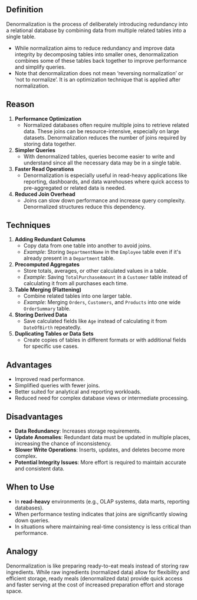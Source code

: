 ## Definition

Denormalization is the process of deliberately introducing redundancy into a relational database by combining data from multiple related tables into a single table. 
- While normalization aims to reduce redundancy and improve data integrity by decomposing tables into smaller ones, denormalization combines some of these tables back together to improve performance and simplify queries.
- Note that denormalization does not mean ‘reversing normalization’ or ‘not to normalize’. It is an optimization technique that is applied after normalization.
## Reason

1. **Performance Optimization**
    - Normalized databases often require multiple joins to retrieve related data. These joins can be resource-intensive, especially on large datasets. Denormalization reduces the number of joins required by storing data together.
2. **Simpler Queries**
    - With denormalized tables, queries become easier to write and understand since all the necessary data may be in a single table.
3. **Faster Read Operations**
    - Denormalization is especially useful in read-heavy applications like reporting, dashboards, and data warehouses where quick access to pre-aggregated or related data is needed.
4. **Reduced Join Overhead**
    - Joins can slow down performance and increase query complexity. Denormalized structures reduce this dependency.
## **Techniques**

1. **Adding Redundant Columns**
    - Copy data from one table into another to avoid joins.
    - *Example*: Storing `DepartmentName` in the `Employee` table even if it's already present in a `Department` table.
2. **Precomputed Aggregates**
    - Store totals, averages, or other calculated values in a table.
    - *Example*: Saving `TotalPurchaseAmount` in a `Customer` table instead of calculating it from all purchases each time.
3. **Table Merging (Flattening)**
    - Combine related tables into one larger table.
    - *Example*: Merging `Orders`, `Customers`, and `Products` into one wide `OrderSummary` table.
4. **Storing Derived Data**
    - Save calculated fields like `Age` instead of calculating it from `DateOfBirth` repeatedly.
5. **Duplicating Tables or Data Sets**
    - Create copies of tables in different formats or with additional fields for specific use cases.
## **Advantages**

- Improved read performance.
- Simplified queries with fewer joins.
- Better suited for analytical and reporting workloads.
- Reduced need for complex database views or intermediate processing.
## **Disadvantages**

- **Data Redundancy**: Increases storage requirements.
- **Update Anomalies**: Redundant data must be updated in multiple places, increasing the chance of inconsistency.
- **Slower Write Operations**: Inserts, updates, and deletes become more complex.
- **Potential Integrity Issues**: More effort is required to maintain accurate and consistent data.
## **When to Use**

- In **read-heavy** environments (e.g., OLAP systems, data marts, reporting databases).
- When performance testing indicates that joins are significantly slowing down queries.
- In situations where maintaining real-time consistency is less critical than performance.
## **Analogy**

Denormalization is like preparing ready-to-eat meals instead of storing raw ingredients. While raw ingredients (normalized data) allow for flexibility and efficient storage, ready meals (denormalized data) provide quick access and faster serving at the cost of increased preparation effort and storage space.

